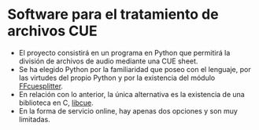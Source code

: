 # Software para el tratamiento de archivos CUE

- El proyecto consistirá en un programa en Python que permitirá la división de archivos de audio mediante una CUE sheet.
- Se ha elegido Python por la familiaridad que poseo con el lenguaje, por las virtudes del propio Python y por la existencia del módulo [FFcuesplitter](https://github.com/jeanslack/FFcuesplitter).
- En relación con lo anterior, la única alternativa es la existencia de una biblioteca en C, [libcue](https://github.com/lipnitsk/libcue).
- En la forma de servicio online, hay apenas dos opciones y son muy limitadas.